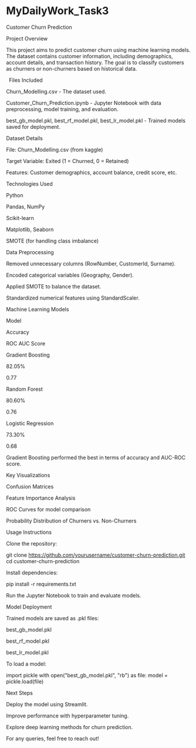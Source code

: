 # MyDailyWork_Task3 
Customer Churn Prediction

Project Overview

This project aims to predict customer churn using machine learning models. The dataset contains customer information, including demographics, account details, and transaction history. The goal is to classify customers as churners or non-churners based on historical data.

  Files Included



Churn_Modelling.csv - The dataset used.



Customer_Churn_Prediction.ipynb - Jupyter Notebook with data preprocessing, model training, and evaluation.



best_gb_model.pkl, best_rf_model.pkl, best_lr_model.pkl - Trained models saved for deployment.

Dataset Details

File: Churn_Modelling.csv (from kaggle)

Target Variable: Exited (1 = Churned, 0 = Retained)

Features: Customer demographics, account balance, credit score, etc.

Technologies Used

Python

Pandas, NumPy

Scikit-learn

Matplotlib, Seaborn

SMOTE (for handling class imbalance)

Data Preprocessing

Removed unnecessary columns (RowNumber, CustomerId, Surname).

Encoded categorical variables (Geography, Gender).

Applied SMOTE to balance the dataset.

Standardized numerical features using StandardScaler.

Machine Learning Models

Model

Accuracy

ROC AUC Score

Gradient Boosting

82.05%

0.77

Random Forest

80.60%

0.76

Logistic Regression

73.30%

0.68

Gradient Boosting performed the best in terms of accuracy and AUC-ROC score.

Key Visualizations

Confusion Matrices

Feature Importance Analysis

ROC Curves for model comparison

Probability Distribution of Churners vs. Non-Churners

Usage Instructions

Clone the repository:

git clone https://github.com/yourusername/customer-churn-prediction.git
cd customer-churn-prediction

Install dependencies:

pip install -r requirements.txt

Run the Jupyter Notebook to train and evaluate models.

Model Deployment

Trained models are saved as .pkl files:

best_gb_model.pkl

best_rf_model.pkl

best_lr_model.pkl

To load a model:

import pickle
with open("best_gb_model.pkl", "rb") as file:
    model = pickle.load(file)

Next Steps

Deploy the model using Streamlit.

Improve performance with hyperparameter tuning.

Explore deep learning methods for churn prediction.

For any queries, feel free to reach out!


